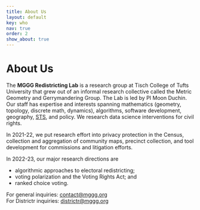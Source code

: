 ```yaml
---
title: About Us
layout: default
key: who
nav: true
order: 2
show_about: true
---
```


# About Us

The **MGGG Redistricting Lab** is a research group at Tisch College of Tufts University that grew out of an informal research collective called the Metric Geometry and Gerrymandering Group.  The Lab is led by PI Moon Duchin.  Our staff has expertise and interests spanning mathematics (geometry, topology, discrete math, dynamics), algorithms, software development, geography, [STS](https://as.tufts.edu/sts/), and policy. We research data science interventions for civil rights.

In 2021-22, we put research effort into privacy protection in the Census, collection and aggregation of community maps, precinct collection, and tool development for commissions and litigation efforts.

In 2022-23, our major research directions are
* algorithmic approaches to electoral redistricting;
* voting polarization and the Voting Rights Act; and
* ranked choice voting.

For general inquiries: [contact@mggg.org](mailto:contact@mggg.org)
<br>
For Districtr inquiries:  [districtr@mggg.org](mailto:districtr@mggg.org)
